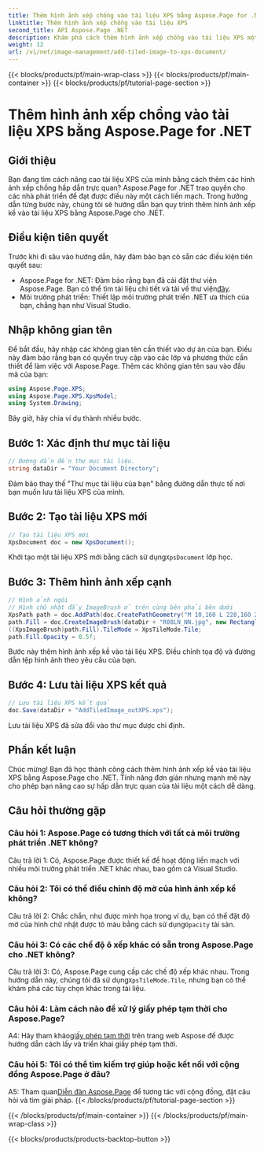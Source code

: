 ```yaml
---
title: Thêm hình ảnh xếp chồng vào tài liệu XPS bằng Aspose.Page for .NET
linktitle: Thêm hình ảnh xếp chồng vào tài liệu XPS
second_title: API Aspose.Page .NET
description: Khám phá cách thêm hình ảnh xếp chồng vào tài liệu XPS một cách dễ dàng với Aspose.Page for .NET. Tăng cường sự hấp dẫn trực quan và tạo ra các tài liệu tuyệt đẹp.
weight: 12
url: /vi/net/image-management/add-tiled-image-to-xps-document/
---
```


{{< blocks/products/pf/main-wrap-class >}}
{{< blocks/products/pf/main-container >}}
{{< blocks/products/pf/tutorial-page-section >}}

# Thêm hình ảnh xếp chồng vào tài liệu XPS bằng Aspose.Page for .NET

## Giới thiệu

Bạn đang tìm cách nâng cao tài liệu XPS của mình bằng cách thêm các hình ảnh xếp chồng hấp dẫn trực quan? Aspose.Page for .NET trao quyền cho các nhà phát triển để đạt được điều này một cách liền mạch. Trong hướng dẫn từng bước này, chúng tôi sẽ hướng dẫn bạn quy trình thêm hình ảnh xếp kề vào tài liệu XPS bằng Aspose.Page cho .NET.

## Điều kiện tiên quyết

Trước khi đi sâu vào hướng dẫn, hãy đảm bảo bạn có sẵn các điều kiện tiên quyết sau:

-  Aspose.Page for .NET: Đảm bảo rằng bạn đã cài đặt thư viện Aspose.Page. Bạn có thể tìm tài liệu chi tiết và tải về thư viện[đây](https://reference.aspose.com/page/net/).
- Môi trường phát triển: Thiết lập môi trường phát triển .NET ưa thích của bạn, chẳng hạn như Visual Studio.

## Nhập không gian tên

Để bắt đầu, hãy nhập các không gian tên cần thiết vào dự án của bạn. Điều này đảm bảo rằng bạn có quyền truy cập vào các lớp và phương thức cần thiết để làm việc với Aspose.Page. Thêm các không gian tên sau vào đầu mã của bạn:

```csharp
using Aspose.Page.XPS;
using Aspose.Page.XPS.XpsModel;
using System.Drawing;
```

Bây giờ, hãy chia ví dụ thành nhiều bước.

## Bước 1: Xác định thư mục tài liệu

```csharp
// Đường dẫn đến thư mục tài liệu.
string dataDir = "Your Document Directory";
```

Đảm bảo thay thế "Thư mục tài liệu của bạn" bằng đường dẫn thực tế nơi bạn muốn lưu tài liệu XPS của mình.

## Bước 2: Tạo tài liệu XPS mới

```csharp
// Tạo tài liệu XPS mới
XpsDocument doc = new XpsDocument();
```

 Khởi tạo một tài liệu XPS mới bằng cách sử dụng`XpsDocument` lớp học.

## Bước 3: Thêm hình ảnh xếp cạnh

```csharp
// Hình ảnh ngói
// Hình chữ nhật đầy ImageBrush ở trên cùng bên phải bên dưới
XpsPath path = doc.AddPath(doc.CreatePathGeometry("M 10,160 L 228,160 228,305 10,305"));
path.Fill = doc.CreateImageBrush(dataDir + "R08LN_NN.jpg", new RectangleF(0f, 0f, 128f, 96f), new RectangleF(0f, 0f, 64f, 48f));
((XpsImageBrush)path.Fill).TileMode = XpsTileMode.Tile;
path.Fill.Opacity = 0.5f;
```

Bước này thêm hình ảnh xếp kề vào tài liệu XPS. Điều chỉnh tọa độ và đường dẫn tệp hình ảnh theo yêu cầu của bạn.

## Bước 4: Lưu tài liệu XPS kết quả

```csharp
// Lưu tài liệu XPS kết quả
doc.Save(dataDir + "AddTiledImage_outXPS.xps");
```

Lưu tài liệu XPS đã sửa đổi vào thư mục được chỉ định.

## Phần kết luận

Chúc mừng! Bạn đã học thành công cách thêm hình ảnh xếp kề vào tài liệu XPS bằng Aspose.Page cho .NET. Tính năng đơn giản nhưng mạnh mẽ này cho phép bạn nâng cao sự hấp dẫn trực quan của tài liệu một cách dễ dàng.

## Câu hỏi thường gặp

### Câu hỏi 1: Aspose.Page có tương thích với tất cả môi trường phát triển .NET không?

Câu trả lời 1: Có, Aspose.Page được thiết kế để hoạt động liền mạch với nhiều môi trường phát triển .NET khác nhau, bao gồm cả Visual Studio.

### Câu hỏi 2: Tôi có thể điều chỉnh độ mờ của hình ảnh xếp kề không?

Câu trả lời 2: Chắc chắn, như được minh họa trong ví dụ, bạn có thể đặt độ mờ của hình chữ nhật được tô màu bằng cách sử dụng`Opacity` tài sản.

### Câu hỏi 3: Có các chế độ ô xếp khác có sẵn trong Aspose.Page cho .NET không?

 Câu trả lời 3: Có, Aspose.Page cung cấp các chế độ xếp khác nhau. Trong hướng dẫn này, chúng tôi đã sử dụng`XpsTileMode.Tile`, nhưng bạn có thể khám phá các tùy chọn khác trong tài liệu.

### Câu hỏi 4: Làm cách nào để xử lý giấy phép tạm thời cho Aspose.Page?

 A4: Hãy tham khảo[giấy phép tạm thời](https://purchase.aspose.com/temporary-license/) trên trang web Aspose để được hướng dẫn cách lấy và triển khai giấy phép tạm thời.

### Câu hỏi 5: Tôi có thể tìm kiếm trợ giúp hoặc kết nối với cộng đồng Aspose.Page ở đâu?

 A5: Tham quan[Diễn đàn Aspose.Page](https://forum.aspose.com/c/page/39) để tương tác với cộng đồng, đặt câu hỏi và tìm giải pháp.
{{< /blocks/products/pf/tutorial-page-section >}}

{{< /blocks/products/pf/main-container >}}
{{< /blocks/products/pf/main-wrap-class >}}

{{< blocks/products/products-backtop-button >}}
